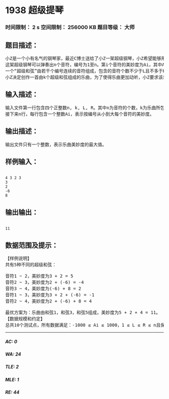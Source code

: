 # 1938 超级提琴   
### 时间限制： 2 s     空间限制： 256000 KB     题目等级： 大师  
## 题目描述：  

<pre>
小Z是一个小有名气的钢琴家，最近C博士送给了小Z一架超级钢琴，小Z希望能够用这架钢琴创作出世界上最美妙的音乐。
这架超级钢琴可以弹奏出n个音符，编号为1至n。第i个音符的美妙度为Ai，其中Ai可正可负。
一个“超级和弦”由若干个编号连续的音符组成，包含的音符个数不少于L且不多于R。我们定义超级和弦的美妙度为其包含的所有音符的美妙度之和。两个超级和弦被认为是相同的，当且仅当这两个超级和弦所包含的音符集合是相同的。
小Z决定创作一首由k个超级和弦组成的乐曲，为了使得乐曲更加动听，小Z要求该乐曲由k个不同的超级和弦组成。我们定义一首乐曲的美妙度为其所包含的所有超级和弦的美妙度之和。小Z想知道他能够创作出来的乐曲美妙度最大值是多少。
</pre>
  
  
## 输入描述：  

<pre>
输入文件第一行包含四个正整数n, k, L, R。其中n为音符的个数，k为乐曲所包含的超级和弦个数，L和R分别是超级和弦所包含音符个数的下限和上限。
接下来n行，每行包含一个整数Ai，表示按编号从小到大每个音符的美妙度。
</pre>
  
  
## 输出描述：  

<pre>
输出文件只有一个整数，表示乐曲美妙度的最大值。
</pre>
  
  
## 样例输入：  

<pre><code>
4 3 2 3
3
2
-6
8
</code></pre>
  
  
## 输出输出：  

<pre><code>
11
</code></pre>
  
  
## 数据范围及提示：  

<pre>
【样例说明】
共有5种不同的超级和弦：

音符1 ~ 2，美妙度为3 + 2 = 5
音符2 ~ 3，美妙度为2 + (-6) = -4
音符3 ~ 4，美妙度为(-6) + 8 = 2
音符1 ~ 3，美妙度为3 + 2 + (-6) = -1
音符2 ~ 4，美妙度为2 + (-6) + 8 = 4

最优方案为：乐曲由和弦1，和弦3，和弦5组成，美妙度为5 + 2 + 4 = 11。
【数据规模和约定】
总共10个测试点，所有数据满足：-1000 ≤ Ai ≤ 1000，1 ≤ L ≤ R ≤ n且保证一定存在满足要求的乐曲。
</pre>
  
  
***  

##### AC: 0  
##### WA: 24  
##### TLE: 2  
##### MLE: 1  
##### RE: 44  
